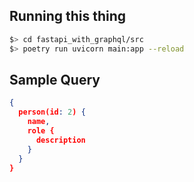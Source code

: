 ## Running this thing
```sh
$> cd fastapi_with_graphql/src
$> poetry run uvicorn main:app --reload
```

## Sample Query

```json
{
  person(id: 2) {
    name,
    role {
      description
    }
  }
}
```
